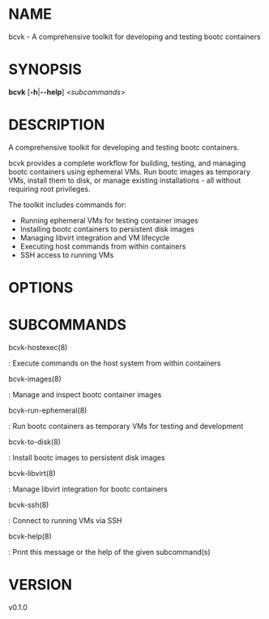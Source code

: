 # NAME

bcvk - A comprehensive toolkit for developing and testing bootc containers

# SYNOPSIS

**bcvk** \[**-h**\|**\--help**\] \<*subcommands*\>

# DESCRIPTION

A comprehensive toolkit for developing and testing bootc containers.

bcvk provides a complete workflow for building, testing, and managing
bootc containers using ephemeral VMs. Run bootc images as temporary VMs,
install them to disk, or manage existing installations - all without
requiring root privileges.

The toolkit includes commands for:

- Running ephemeral VMs for testing container images
- Installing bootc containers to persistent disk images
- Managing libvirt integration and VM lifecycle
- Executing host commands from within containers
- SSH access to running VMs

# OPTIONS

<!-- BEGIN GENERATED OPTIONS -->
<!-- END GENERATED OPTIONS -->

# SUBCOMMANDS

bcvk-hostexec(8)

:   Execute commands on the host system from within containers

bcvk-images(8)

:   Manage and inspect bootc container images

bcvk-run-ephemeral(8)

:   Run bootc containers as temporary VMs for testing and development

bcvk-to-disk(8)

:   Install bootc images to persistent disk images

bcvk-libvirt(8)

:   Manage libvirt integration for bootc containers

bcvk-ssh(8)

:   Connect to running VMs via SSH

bcvk-help(8)

:   Print this message or the help of the given subcommand(s)

# VERSION

v0.1.0